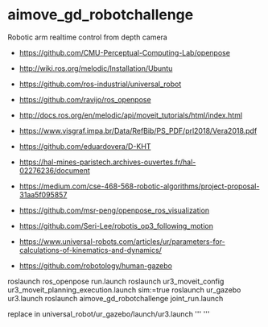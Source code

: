 # aimove_gd_robotchallenge
Robotic arm realtime control from depth camera


* https://github.com/CMU-Perceptual-Computing-Lab/openpose
* http://wiki.ros.org/melodic/Installation/Ubuntu
* https://github.com/ros-industrial/universal_robot
* https://github.com/ravijo/ros_openpose
* http://docs.ros.org/en/melodic/api/moveit_tutorials/html/index.html

* https://www.visgraf.impa.br/Data/RefBib/PS_PDF/prl2018/Vera2018.pdf
* https://github.com/eduardovera/D-KHT


* https://hal-mines-paristech.archives-ouvertes.fr/hal-02276236/document
* https://medium.com/cse-468-568-robotic-algorithms/project-proposal-31aa5f095857

* https://github.com/msr-peng/openpose_ros_visualization
* https://github.com/Seri-Lee/robotis_op3_following_motion
* https://www.universal-robots.com/articles/ur/parameters-for-calculations-of-kinematics-and-dynamics/
* https://github.com/robotology/human-gazebo


roslaunch ros_openpose run.launch
roslaunch ur3_moveit_config ur3_moveit_planning_execution.launch sim:=true
roslaunch ur_gazebo ur3.launch
roslaunch aimove_gd_robotchallenge joint_run.launch

replace in universal_robot/ur_gazebo/launch/ur3.launch
'''
<arg name="world_name" default="$(find aimove_gd_robotchallenge)/worlds/simulation.world"/>
'''
